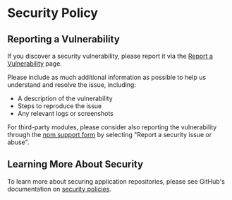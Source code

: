 # Security Policy

## Reporting a Vulnerability

If you discover a security vulnerability, please report it via the [Report a Vulnerability](https://github.com/israelias/thrifthub/security/advisories/new) page.

Please include as much additional information as possible to help us understand and resolve the issue, including:

- A description of the vulnerability
- Steps to reproduce the issue
- Any relevant logs or screenshots

For third-party modules, please consider also reporting the vulnerability through the [npm support form](https://www.npmjs.com/support) by selecting "Report a security issue or abuse".

## Learning More About Security

To learn more about securing application repositories, please see GitHub's documentation on [security policies](https://docs.github.com/en/code-security/getting-started/adding-a-security-policy-to-your-repository).
